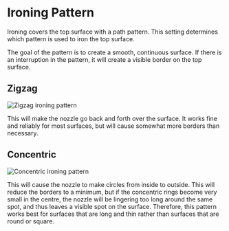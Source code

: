 Ironing Pattern
====
Ironing covers the top surface with a path pattern. This setting determines which pattern is used to iron the top surface.

The goal of the pattern is to create a smooth, continuous surface. If there is an interruption in the pattern, it will create a visible border on the top surface.

Zigzag
----
![Zigzag ironing pattern](../images/ironing_enabled_enabled.png)

This will make the nozzle go back and forth over the surface. It works fine and reliably for most surfaces, but will cause somewhat more borders than necessary.

Concentric
----
![Concentric ironing pattern](../images/ironing_pattern.png)

This will cause the nozzle to make circles from inside to outside. This will reduce the borders to a minimum, but if the concentric rings become very small in the centre, the nozzle will be lingering too long around the same spot, and thus leaves a visible spot on the surface. Therefore, this pattern works best for surfaces that are long and thin rather than surfaces that are round or square.